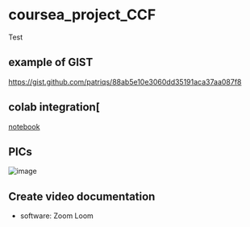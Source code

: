 # coursea_project_CCF
Test
## example of GIST
https://gist.github.com/patriqs/88ab5e10e3060dd35191aca37aa087f8
## colab integration[
[notebook](https://colab.research.google.com/drive/1aOJn42A_1vJhFFHqyBFcBM31H6VRF3iQ?usp=sharing)
## PICs
![image](https://user-images.githubusercontent.com/94746839/142727926-71e3e785-7356-4d30-b76a-d6d1f9a18087.png)
## Create video documentation
* software: Zoom Loom 
